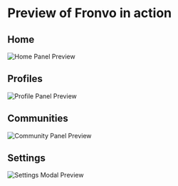 # Preview of Fronvo in action

## Home

<img src='https://raw.githubusercontent.com/Fronvo/site/master/.github/assets/fronvo-home-v2.png' alt='Home Panel Preview'>

## Profiles

<img src='https://raw.githubusercontent.com/Fronvo/site/master/.github/assets/fronvo-profile-v2.png' alt='Profile Panel Preview'>

## Communities

<img src='https://raw.githubusercontent.com/Fronvo/site/master/.github/assets/fronvo-community-v2.png' alt='Community Panel Preview'>

## Settings

<img src='https://raw.githubusercontent.com/Fronvo/site/master/.github/assets/fronvo-settings-v2.png' alt='Settings Modal Preview'>
